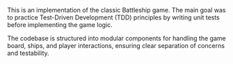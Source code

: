 This is an implementation of the classic Battleship game. 
The main goal was to practice Test-Driven Development (TDD) principles by writing unit tests before implementing the game logic.

The codebase is structured into modular components for handling the game board, ships, and player interactions, ensuring clear separation of concerns and testability.
